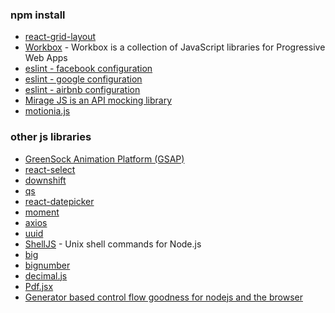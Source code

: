 ### npm install
- [react-grid-layout](https://github.com/STRML/react-grid-layout#demos)
- [Workbox](https://github.com/GoogleChrome/workbox) - Workbox is a collection of JavaScript libraries for Progressive Web Apps
- [eslint - facebook configuration](https://github.com/facebook/fbjs/tree/master/packages/eslint-config-fbjs-opensource)
- [eslint - google configuration](https://github.com/google/eslint-config-google)
- [eslint - airbnb configuration](https://github.com/airbnb/javascript/tree/master/packages/eslint-config-airbnb)
- [Mirage JS is an API mocking library](https://miragejs.com/)
- [motionia.js](https://github.com/abhiprojectz/motionia)

### other js libraries
- [GreenSock Animation Platform (GSAP) ](https://greensock.com/get-started/)
- [react-select](https://github.com/JedWatson/react-select)
- [downshift](https://github.com/downshift-js/downshift#basic-props)
- [qs](https://github.com/ljharb/qs)
- [react-datepicker](https://github.com/Hacker0x01/react-datepicker)
- [moment](https://github.com/moment/moment)
- [axios](https://github.com/axios/axios)
- [uuid](https://github.com/uuidjs/uuid#readme)
- [ShellJS](https://github.com/shelljs/shelljs) - Unix shell commands for Node.js
- [big](https://github.com/MikeMcl/big.js/)
- [bignumber](https://github.com/MikeMcl/bignumber.js/)
- [decimal.js](https://github.com/MikeMcl/decimal.js/)
- [Pdf.jsx](https://gist.github.com/atolkachiov/dd2e257f669b1a5ca06e4f4514326d3b)
- [Generator based control flow goodness for nodejs and the browser](https://github.com/tj/co)